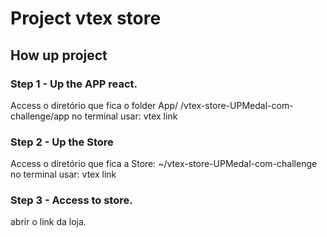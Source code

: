 # Project vtex store


## How up project


### Step 1 -  Up the APP react.

Access o diretório que fica o folder App/
/vtex-store-UPMedal-com-challenge/app
no terminal usar: vtex link

### Step 2 - Up the Store

Access o diretório que fica a Store:
~/vtex-store-UPMedal-com-challenge
no terminal usar: vtex link

### Step 3 - Access to store.

abrir o link da loja.



